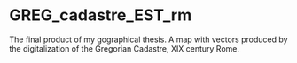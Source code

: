 # GREG_cadastre_EST_rm
The final product of my gographical thesis. A map with vectors produced by the digitalization of the Gregorian Cadastre, XIX century Rome.
